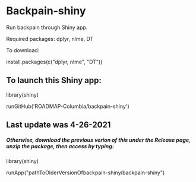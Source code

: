 # Backpain-shiny


Run backpain through Shiny app. 

Required packages: dplyr, nlme, DT

To download:

install.packages(c("dplyr, nlme", "DT"))


## To launch this Shiny app:

library(shiny)

runGitHub('ROADMAP-Columbia/backpain-shiny')

## Last update was 4-26-2021
##### Otherwise, download the previous verion of this under the Release page, unzip the package, then access by typing:

library(shiny)

runApp("pathToOlderVersionOfbackpain-shiny/backpain-shiny")

